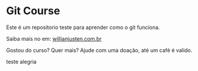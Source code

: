 # Git Course

Este é um repositorio teste para aprender como o git funciona.

Saiba mais no em: [willianjusten.com.br](http://willianjusten.com.br)

Gostou do curso? Quer mais? Ajude com uma doação, até um café é valido.

teste alegria